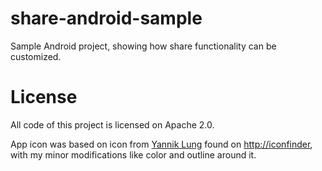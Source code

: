 # share-android-sample
Sample Android project, showing how share functionality can be customized.


# License

All code of this project is licensed on Apache 2.0.

App icon was based on icon from [Yannik Lung](https://www.iconfinder.com/yanlu) found on [http://iconfinder](https://www.iconfinder.com/icons/183269/action_share_icon#size=256), with my minor modifications like color and outline around it. 